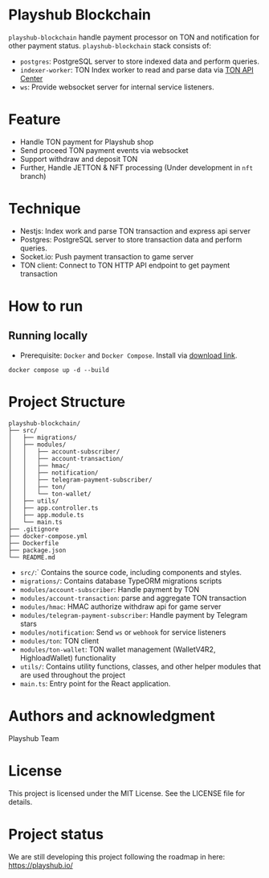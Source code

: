 # Playshub Blockchain

`playshub-blockchain` handle payment processor on TON and notification for other payment status. `playshub-blockchain` stack consists of:

- `postgres`: PostgreSQL server to store indexed data and perform queries.
- `indexer-worker`: TON Index worker to read and parse data via [TON API Center](https://toncenter.com/)
- `ws`: Provide websocket server for internal service listeners.

# Feature

- Handle TON payment for Playshub shop
- Send proceed TON payment events via websocket
- Support withdraw and deposit TON
- Further, Handle JETTON & NFT processing (Under development in `nft` branch)

# Technique

- Nestjs: Index work and parse TON transaction and express api server
- Postgres: PostgreSQL server to store transaction data and perform queries.
- Socket.io: Push payment transaction to game server
- TON client: Connect to TON HTTP API endpoint to get payment transaction

# How to run

## Running locally

- Prerequisite: `Docker` and `Docker Compose`. Install via [download link](https://docs.docker.com/compose/install/).

```shell
docker compose up -d --build

```

# Project Structure

```
playshub-blockchain/
├── src/
│   ├── migrations/
│   ├── modules/
│   │   ├── account-subscriber/
│   │   ├── account-transaction/
│   │   ├── hmac/
│   │   ├── notification/
│   │   ├── telegram-payment-subscriber/
│   │   ├── ton/
│   │   └── ton-wallet/
│   ├── utils/
│   ├── app.controller.ts
│   ├── app.module.ts
│   └── main.ts
├── .gitignore
├── docker-compose.yml
├── Dockerfile
├── package.json
└── README.md
```

- `src/`:` Contains the source code, including components and styles.
- `migrations/`: Contains database TypeORM migrations scripts
- `modules/account-subscriber`: Handle payment by TON
- `modules/account-transaction`: parse and aggregate TON transaction
- `modules/hmac`: HMAC authorize withdraw api for game server
- `modules/telegram-payment-subscriber`: Handle payment by Telegram stars
- `modules/notification`: Send `ws` or `webhook` for service listeners
- `modules/ton`: TON client
- `modules/ton-wallet`: TON wallet management (WalletV4R2, HighloadWallet) functionality
- `utils/`: Contains utility functions, classes, and other helper modules that are used throughout the project
- `main.ts`: Entry point for the React application.

# Authors and acknowledgment

Playshub Team

# License

This project is licensed under the MIT License. See the LICENSE file for details.

# Project status

We are still developing this project following the roadmap in here: https://playshub.io/
